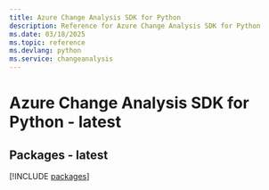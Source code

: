 ```yaml
---
title: Azure Change Analysis SDK for Python
description: Reference for Azure Change Analysis SDK for Python
ms.date: 03/18/2025
ms.topic: reference
ms.devlang: python
ms.service: changeanalysis
---
```

# Azure Change Analysis SDK for Python - latest
## Packages - latest
[!INCLUDE [packages](change-analysis-index.md)]